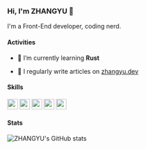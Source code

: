 ### Hi, I'm ZHANGYU 👋

I'm a Front-End developer, coding nerd. 

#### Activities

- 🌱 I’m currently learning **Rust**

- 📝 I regularly write articles on [zhangyu.dev](https://zhangyu.dev)


#### Skills

<code><img src="https://upload.vectorlogo.zone/logos/javascript/images/239ec8a4-163e-4792-83b6-3f6d96911757.svg" width="24"/></code>
<code><img src="https://upload.vectorlogo.zone/logos/typescriptlang/images/235f610f-bc79-428a-9511-b3de5c3b1208.svg" width="24"/></code>
<code><img src="https://www.vectorlogo.zone/logos/reactjs/reactjs-icon.svg" width="24"/></code>
<code><img src="https://www.vectorlogo.zone/logos/vuejs/vuejs-icon.svg" width="24"/></code>
<code><img src="https://www.vectorlogo.zone/logos/tailwindcss/tailwindcss-icon.svg" width="24" height="24"/></code>

<div id="github-stats">
  <h4>Stats</h4>
  
  ![ZHANGYU's GitHub stats](https://github-readme-stats.vercel.app/api?username=zhangyu1818)
</div>
